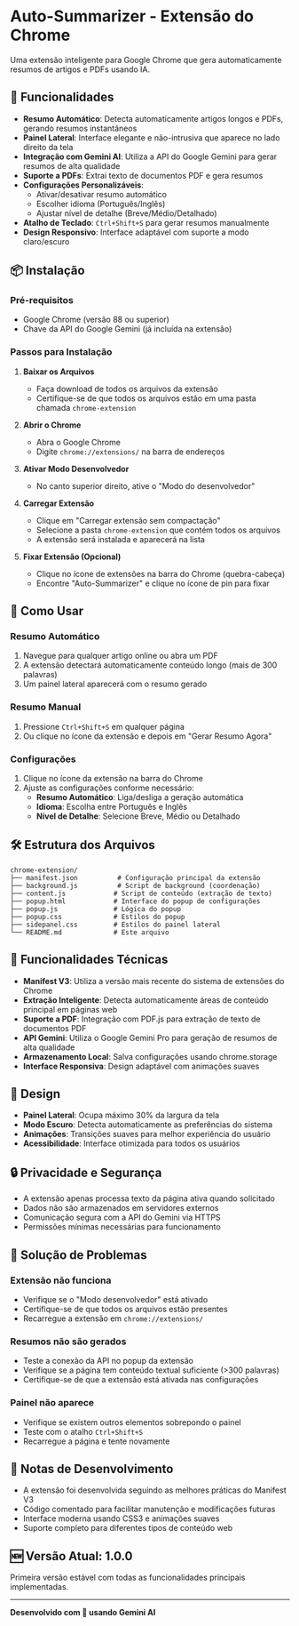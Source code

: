 # Auto-Summarizer - Extensão do Chrome

Uma extensão inteligente para Google Chrome que gera automaticamente resumos de artigos e PDFs usando IA.

## 🚀 Funcionalidades

- **Resumo Automático**: Detecta automaticamente artigos longos e PDFs, gerando resumos instantâneos
- **Painel Lateral**: Interface elegante e não-intrusiva que aparece no lado direito da tela
- **Integração com Gemini AI**: Utiliza a API do Google Gemini para gerar resumos de alta qualidade
- **Suporte a PDFs**: Extrai texto de documentos PDF e gera resumos
- **Configurações Personalizáveis**: 
  - Ativar/desativar resumo automático
  - Escolher idioma (Português/Inglês)
  - Ajustar nível de detalhe (Breve/Médio/Detalhado)
- **Atalho de Teclado**: `Ctrl+Shift+S` para gerar resumos manualmente
- **Design Responsivo**: Interface adaptável com suporte a modo claro/escuro

## 📦 Instalação

### Pré-requisitos
- Google Chrome (versão 88 ou superior)
- Chave da API do Google Gemini (já incluída na extensão)

### Passos para Instalação

1. **Baixar os Arquivos**
   - Faça download de todos os arquivos da extensão
   - Certifique-se de que todos os arquivos estão em uma pasta chamada `chrome-extension`

2. **Abrir o Chrome**
   - Abra o Google Chrome
   - Digite `chrome://extensions/` na barra de endereços

3. **Ativar Modo Desenvolvedor**
   - No canto superior direito, ative o "Modo do desenvolvedor"

4. **Carregar Extensão**
   - Clique em "Carregar extensão sem compactação"
   - Selecione a pasta `chrome-extension` que contém todos os arquivos
   - A extensão será instalada e aparecerá na lista

5. **Fixar Extensão (Opcional)**
   - Clique no ícone de extensões na barra do Chrome (quebra-cabeça)
   - Encontre "Auto-Summarizer" e clique no ícone de pin para fixar

## 🎯 Como Usar

### Resumo Automático
1. Navegue para qualquer artigo online ou abra um PDF
2. A extensão detectará automaticamente conteúdo longo (mais de 300 palavras)
3. Um painel lateral aparecerá com o resumo gerado

### Resumo Manual
1. Pressione `Ctrl+Shift+S` em qualquer página
2. Ou clique no ícone da extensão e depois em "Gerar Resumo Agora"

### Configurações
1. Clique no ícone da extensão na barra do Chrome
2. Ajuste as configurações conforme necessário:
   - **Resumo Automático**: Liga/desliga a geração automática
   - **Idioma**: Escolha entre Português e Inglês
   - **Nível de Detalhe**: Selecione Breve, Médio ou Detalhado

## 🛠️ Estrutura dos Arquivos

```
chrome-extension/
├── manifest.json          # Configuração principal da extensão
├── background.js          # Script de background (coordenação)
├── content.js            # Script de conteúdo (extração de texto)
├── popup.html            # Interface do popup de configurações
├── popup.js              # Lógica do popup
├── popup.css             # Estilos do popup
├── sidepanel.css         # Estilos do painel lateral
└── README.md             # Este arquivo
```

## 🔧 Funcionalidades Técnicas

- **Manifest V3**: Utiliza a versão mais recente do sistema de extensões do Chrome
- **Extração Inteligente**: Detecta automaticamente áreas de conteúdo principal em páginas web
- **Suporte a PDF**: Integração com PDF.js para extração de texto de documentos PDF
- **API Gemini**: Utiliza o Google Gemini Pro para geração de resumos de alta qualidade
- **Armazenamento Local**: Salva configurações usando chrome.storage
- **Interface Responsiva**: Design adaptável com animações suaves

## 🎨 Design

- **Painel Lateral**: Ocupa máximo 30% da largura da tela
- **Modo Escuro**: Detecta automaticamente as preferências do sistema
- **Animações**: Transições suaves para melhor experiência do usuário
- **Acessibilidade**: Interface otimizada para todos os usuários

## 🔒 Privacidade e Segurança

- A extensão apenas processa texto da página ativa quando solicitado
- Dados não são armazenados em servidores externos
- Comunicação segura com a API do Gemini via HTTPS
- Permissões mínimas necessárias para funcionamento

## 🚨 Solução de Problemas

### Extensão não funciona
- Verifique se o "Modo desenvolvedor" está ativado
- Certifique-se de que todos os arquivos estão presentes
- Recarregue a extensão em `chrome://extensions/`

### Resumos não são gerados
- Teste a conexão da API no popup da extensão
- Verifique se a página tem conteúdo textual suficiente (>300 palavras)
- Certifique-se de que a extensão está ativada nas configurações

### Painel não aparece
- Verifique se existem outros elementos sobrepondo o painel
- Teste com o atalho `Ctrl+Shift+S`
- Recarregue a página e tente novamente

## 📝 Notas de Desenvolvimento

- A extensão foi desenvolvida seguindo as melhores práticas do Manifest V3
- Código comentado para facilitar manutenção e modificações futuras
- Interface moderna usando CSS3 e animações suaves
- Suporte completo para diferentes tipos de conteúdo web

## 🆕 Versão Atual: 1.0.0

Primeira versão estável com todas as funcionalidades principais implementadas.

---

**Desenvolvido com 💙 usando Gemini AI**